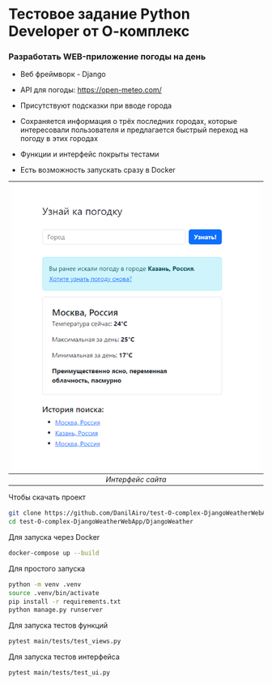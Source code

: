# Тестовое задание Python Developer от О-комплекс

### Разработать WEB-приложение погоды на день

* Веб фреймворк - Django

* API для погоды: https://open-meteo.com/

* Присутствуют подсказки при вводе города

* Сохраняется информация о трёх последних городах, которые интересовали пользователя и предлагается быстрый переход на погоду в этих городах

* Функции и интерфейс покрыты тестами

* Есть возможность запускать сразу в Docker

|![Интерфейс сайта](Pogodka.png) |
|:--:|
| *Интерфейс сайта* |

Чтобы скачать проект
```bash
git clone https://github.com/DanilAiro/test-O-complex-DjangoWeatherWebApp.git
cd test-O-complex-DjangoWeatherWebApp/DjangoWeather
```

Для запуска через Docker
```bash
docker-compose up --build
```

Для простого запуска
```bash
python -m venv .venv
source .venv/bin/activate
pip install -r requirements.txt
python manage.py runserver
```

Для запуска тестов функций
```bash
pytest main/tests/test_views.py
```

Для запуска тестов интерфейса
```bash
pytest main/tests/test_ui.py
```
